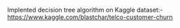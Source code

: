 Implented decision tree algorithm on Kaggle dataset:-https://www.kaggle.com/blastchar/telco-customer-churn
